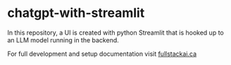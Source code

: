 # chatgpt-with-streamlit
In this repository, a UI is created with python Streamlit that is hooked up to an LLM model running in the backend.

For full development and setup documentation visit [fullstackai.ca](https://fullstackai.netlify.app/docs/introduction/)
